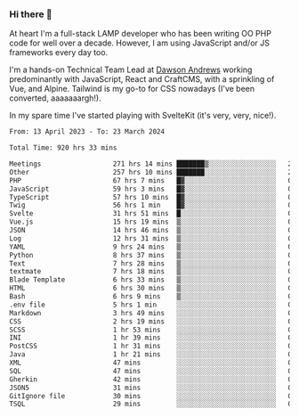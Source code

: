 ### Hi there 👋

<!--
**JamesNock/JamesNock** is a ✨ _special_ ✨ repository because its `README.md` (this file) appears on your GitHub profile.

Here are some ideas to get you started:

- 🔭 I’m currently working on ...
- 🌱 I’m currently learning ...
- 👯 I’m looking to collaborate on ...
- 🤔 I’m looking for help with ...
- 💬 Ask me about ...
- 📫 How to reach me: ...
- 😄 Pronouns: ...
- ⚡ Fun fact: ...
-->
At heart I'm a full-stack LAMP developer who has been writing OO PHP code for well over a decade. However, I am using JavaScript and/or JS frameworks every day too.

I'm a hands-on Technical Team Lead at [Dawson Andrews](https://www.dawsonandrews.com/) working predominantly with JavaScript, React and CraftCMS, with a sprinkling of Vue, and Alpine. Tailwind is my go-to for CSS nowadays (I've been converted, aaaaaaargh!).

In my spare time I've started playing with SvelteKit (it's very, very, nice!).

<!--START_SECTION:waka-->

```txt
From: 13 April 2023 - To: 23 March 2024

Total Time: 920 hrs 33 mins

Meetings                  271 hrs 14 mins ███████▒░░░░░░░░░░░░░░░░░   29.47 %
Other                     257 hrs 10 mins ███████░░░░░░░░░░░░░░░░░░   27.95 %
PHP                       67 hrs 7 mins   █▓░░░░░░░░░░░░░░░░░░░░░░░   07.29 %
JavaScript                59 hrs 3 mins   █▓░░░░░░░░░░░░░░░░░░░░░░░   06.42 %
TypeScript                57 hrs 10 mins  █▓░░░░░░░░░░░░░░░░░░░░░░░   06.21 %
Twig                      56 hrs 1 min    █▓░░░░░░░░░░░░░░░░░░░░░░░   06.09 %
Svelte                    31 hrs 51 mins  █░░░░░░░░░░░░░░░░░░░░░░░░   03.46 %
Vue.js                    15 hrs 19 mins  ▒░░░░░░░░░░░░░░░░░░░░░░░░   01.67 %
JSON                      14 hrs 46 mins  ▒░░░░░░░░░░░░░░░░░░░░░░░░   01.61 %
Log                       12 hrs 31 mins  ▒░░░░░░░░░░░░░░░░░░░░░░░░   01.36 %
YAML                      9 hrs 24 mins   ▒░░░░░░░░░░░░░░░░░░░░░░░░   01.02 %
Python                    8 hrs 37 mins   ▒░░░░░░░░░░░░░░░░░░░░░░░░   00.94 %
Text                      7 hrs 28 mins   ▒░░░░░░░░░░░░░░░░░░░░░░░░   00.81 %
textmate                  7 hrs 18 mins   ▒░░░░░░░░░░░░░░░░░░░░░░░░   00.79 %
Blade Template            6 hrs 33 mins   ▒░░░░░░░░░░░░░░░░░░░░░░░░   00.71 %
HTML                      6 hrs 30 mins   ▒░░░░░░░░░░░░░░░░░░░░░░░░   00.71 %
Bash                      6 hrs 9 mins    ▒░░░░░░░░░░░░░░░░░░░░░░░░   00.67 %
.env file                 5 hrs 1 min     ░░░░░░░░░░░░░░░░░░░░░░░░░   00.55 %
Markdown                  3 hrs 49 mins   ░░░░░░░░░░░░░░░░░░░░░░░░░   00.42 %
CSS                       2 hrs 19 mins   ░░░░░░░░░░░░░░░░░░░░░░░░░   00.25 %
SCSS                      1 hr 53 mins    ░░░░░░░░░░░░░░░░░░░░░░░░░   00.21 %
INI                       1 hr 39 mins    ░░░░░░░░░░░░░░░░░░░░░░░░░   00.18 %
PostCSS                   1 hr 31 mins    ░░░░░░░░░░░░░░░░░░░░░░░░░   00.17 %
Java                      1 hr 21 mins    ░░░░░░░░░░░░░░░░░░░░░░░░░   00.15 %
XML                       47 mins         ░░░░░░░░░░░░░░░░░░░░░░░░░   00.09 %
SQL                       47 mins         ░░░░░░░░░░░░░░░░░░░░░░░░░   00.09 %
Gherkin                   42 mins         ░░░░░░░░░░░░░░░░░░░░░░░░░   00.08 %
JSON5                     31 mins         ░░░░░░░░░░░░░░░░░░░░░░░░░   00.06 %
GitIgnore file            30 mins         ░░░░░░░░░░░░░░░░░░░░░░░░░   00.06 %
TSQL                      29 mins         ░░░░░░░░░░░░░░░░░░░░░░░░░   00.05 %
```

<!--END_SECTION:waka-->

